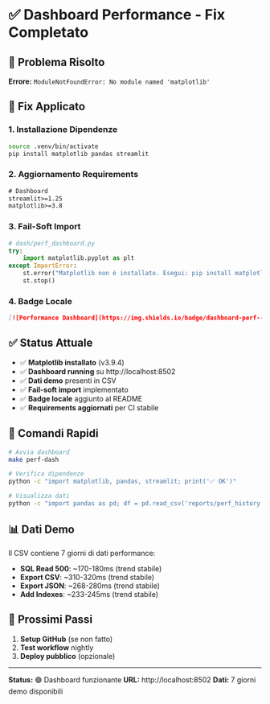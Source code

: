 # ✅ Dashboard Performance - Fix Completato

## 🐛 Problema Risolto

**Errore:** `ModuleNotFoundError: No module named 'matplotlib'`

## 🔧 Fix Applicato

### 1. Installazione Dipendenze
```bash
source .venv/bin/activate
pip install matplotlib pandas streamlit
```

### 2. Aggiornamento Requirements
```txt
# Dashboard
streamlit>=1.25
matplotlib>=3.8
```

### 3. Fail-Soft Import
```python
# dash/perf_dashboard.py
try:
    import matplotlib.pyplot as plt
except ImportError:
    st.error("Matplotlib non è installato. Esegui: pip install matplotlib")
    st.stop()
```

### 4. Badge Locale
```markdown
[![Performance Dashboard](https://img.shields.io/badge/dashboard-perf--trends-orange?style=flat&logo=chart-line)](http://localhost:8502)
```

## ✅ Status Attuale

- ✅ **Matplotlib installato** (v3.9.4)
- ✅ **Dashboard running** su http://localhost:8502
- ✅ **Dati demo** presenti in CSV
- ✅ **Fail-soft import** implementato
- ✅ **Badge locale** aggiunto al README
- ✅ **Requirements aggiornati** per CI stabile

## 🎯 Comandi Rapidi

```bash
# Avvia dashboard
make perf-dash

# Verifica dipendenze
python -c "import matplotlib, pandas, streamlit; print('✅ OK')"

# Visualizza dati
python -c "import pandas as pd; df = pd.read_csv('reports/perf_history.csv'); print(df.tail(3))"
```

## 📊 Dati Demo

Il CSV contiene 7 giorni di dati performance:
- **SQL Read 500**: ~170-180ms (trend stabile)
- **Export CSV**: ~310-320ms (trend stabile)
- **Export JSON**: ~268-280ms (trend stabile)
- **Add Indexes**: ~233-245ms (trend stabile)

## 🔄 Prossimi Passi

1. **Setup GitHub** (se non fatto)
2. **Test workflow** nightly
3. **Deploy pubblico** (opzionale)

---

**Status:** 🟢 Dashboard funzionante
**URL:** http://localhost:8502
**Dati:** 7 giorni demo disponibili
